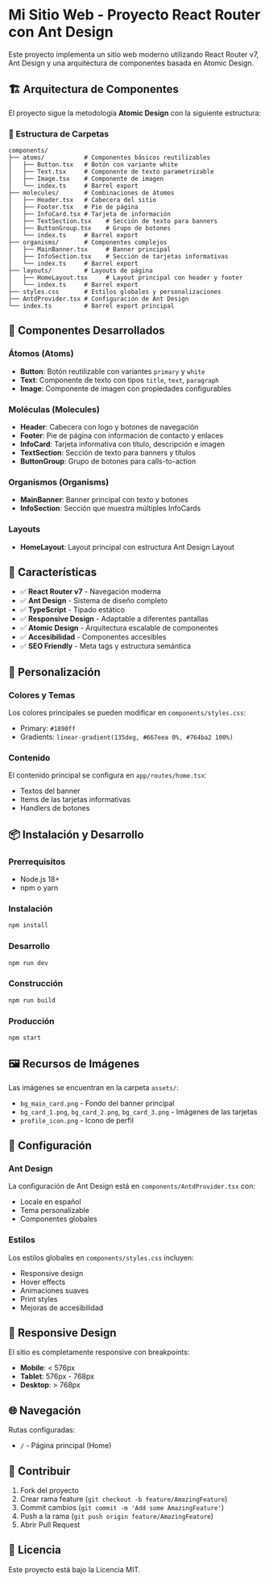 # Mi Sitio Web - Proyecto React Router con Ant Design

Este proyecto implementa un sitio web moderno utilizando React Router v7, Ant Design y una arquitectura de componentes basada en Atomic Design.

## 🏗️ Arquitectura de Componentes

El proyecto sigue la metodología **Atomic Design** con la siguiente estructura:

### 📁 Estructura de Carpetas

```
components/
├── atoms/           # Componentes básicos reutilizables
│   ├── Button.tsx   # Botón con variante white
│   ├── Text.tsx     # Componente de texto parametrizable
│   ├── Image.tsx    # Componente de imagen
│   └── index.ts     # Barrel export
├── molecules/       # Combinaciones de átomos
│   ├── Header.tsx   # Cabecera del sitio
│   ├── Footer.tsx   # Pie de página
│   ├── InfoCard.tsx # Tarjeta de información
│   ├── TextSection.tsx    # Sección de texto para banners
│   ├── ButtonGroup.tsx    # Grupo de botones
│   └── index.ts     # Barrel export
├── organisms/       # Componentes complejos
│   ├── MainBanner.tsx     # Banner principal
│   ├── InfoSection.tsx    # Sección de tarjetas informativas
│   └── index.ts     # Barrel export
├── layouts/         # Layouts de página
│   ├── HomeLayout.tsx     # Layout principal con header y footer
│   └── index.ts     # Barrel export
├── styles.css       # Estilos globales y personalizaciones
├── AntdProvider.tsx # Configuración de Ant Design
└── index.ts         # Barrel export principal
```

## 🧩 Componentes Desarrollados

### Átomos (Atoms)
- **Button**: Botón reutilizable con variantes `primary` y `white`
- **Text**: Componente de texto con tipos `title`, `text`, `paragraph`
- **Image**: Componente de imagen con propiedades configurables

### Moléculas (Molecules)
- **Header**: Cabecera con logo y botones de navegación
- **Footer**: Pie de página con información de contacto y enlaces
- **InfoCard**: Tarjeta informativa con título, descripción e imagen
- **TextSection**: Sección de texto para banners y títulos
- **ButtonGroup**: Grupo de botones para calls-to-action

### Organismos (Organisms)
- **MainBanner**: Banner principal con texto y botones
- **InfoSection**: Sección que muestra múltiples InfoCards

### Layouts
- **HomeLayout**: Layout principal con estructura Ant Design Layout

## 🚀 Características

- ✅ **React Router v7** - Navegación moderna
- ✅ **Ant Design** - Sistema de diseño completo
- ✅ **TypeScript** - Tipado estático
- ✅ **Responsive Design** - Adaptable a diferentes pantallas
- ✅ **Atomic Design** - Arquitectura escalable de componentes
- ✅ **Accesibilidad** - Componentes accesibles
- ✅ **SEO Friendly** - Meta tags y estructura semántica

## 🎨 Personalización

### Colores y Temas
Los colores principales se pueden modificar en `components/styles.css`:
- Primary: `#1890ff`
- Gradients: `linear-gradient(135deg, #667eea 0%, #764ba2 100%)`

### Contenido
El contenido principal se configura en `app/routes/home.tsx`:
- Textos del banner
- Items de las tarjetas informativas
- Handlers de botones

## 📦 Instalación y Desarrollo

### Prerrequisitos
- Node.js 18+ 
- npm o yarn

### Instalación
```bash
npm install
```

### Desarrollo
```bash
npm run dev
```

### Construcción
```bash
npm run build
```

### Producción
```bash
npm start
```

## 🖼️ Recursos de Imágenes

Las imágenes se encuentran en la carpeta `assets/`:
- `bg_main_card.png` - Fondo del banner principal
- `bg_card_1.png`, `bg_card_2.png`, `bg_card_3.png` - Imágenes de las tarjetas
- `profile_icon.png` - Icono de perfil

## 🔧 Configuración

### Ant Design
La configuración de Ant Design está en `components/AntdProvider.tsx` con:
- Locale en español
- Tema personalizable
- Componentes globales

### Estilos
Los estilos globales en `components/styles.css` incluyen:
- Responsive design
- Hover effects
- Animaciones suaves
- Print styles
- Mejoras de accesibilidad

## 📱 Responsive Design

El sitio es completamente responsive con breakpoints:
- **Mobile**: < 576px
- **Tablet**: 576px - 768px  
- **Desktop**: > 768px

## 🌐 Navegación

Rutas configuradas:
- `/` - Página principal (Home)

## 🤝 Contribuir

1. Fork del proyecto
2. Crear rama feature (`git checkout -b feature/AmazingFeature`)
3. Commit cambios (`git commit -m 'Add some AmazingFeature'`)
4. Push a la rama (`git push origin feature/AmazingFeature`)
5. Abrir Pull Request

## 📄 Licencia

Este proyecto está bajo la Licencia MIT.